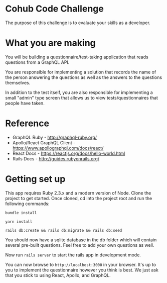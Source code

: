 # Cohub Code Challenge

The purpose of this challenge is to evaluate your skills as a developer.

# What you are making

You will be building a questionnaire/test-taking application that reads questions from a GraphQL API.

You are responsible for implementing a solution that records the name of the person answering the questions as well as the answers to the questions themselves.

In addition to the test itself, you are also responsible for implementing a small "admin" type screen that allows us to view tests/questionnaires that people have taken.

# Reference

* GraphQL Ruby - http://graphql-ruby.org/
* Apollo/React GraphQL Client - https://www.apollographql.com/docs/react/
* React Docs - https://reactjs.org/docs/hello-world.html
* Rails Docs - http://guides.rubyonrails.org/

# Getting set up

This app requires Ruby 2.3.x and a modern version of Node. Clone the project to get started. Once cloned, cd into the project root and run the following commands:

`bundle install`

`yarn install`

`rails db:create && rails db:migrate && rails db:seed`

You should now have a sqlite database in the db folder which will contain several pre-built questions. Feel free to add your own questions as well.

Now run `rails server` to start the rails app in development mode.

You can now browse to `http://localhost:3000` in your browser. It's up to you to implement the questionnaire however you think is best. We just ask that you stick to using React, Apollo, and GraphQL.
